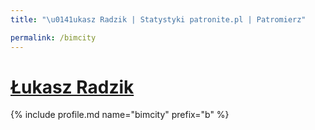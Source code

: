 ```yaml
---
title: "\u0141ukasz Radzik | Statystyki patronite.pl | Patromierz"

permalink: /bimcity
---
```


# [Łukasz Radzik](https://patronite.pl/bimcity)

{% include profile.md name="bimcity" prefix="b" %}
